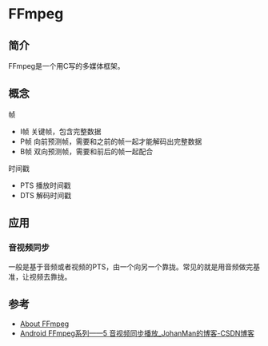 # FFmpeg

## 简介

FFmpeg是一个用C写的多媒体框架。

## 概念

帧

- I帧 关键帧，包含完整数据
- P帧 向前预测帧，需要和之前的帧一起才能解码出完整数据
- B帧 双向预测帧，需要和前后的帧一起配合

时间戳

- PTS 播放时间戳
- DTS 解码时间戳

## 应用

### 音视频同步

一般是基于音频或者视频的PTS，由一个向另一个靠拢。常见的就是用音频做完基准，让视频去靠拢。

## 参考

- [About FFmpeg](http://ffmpeg.org/about.html)
- [Android FFmpeg系列——5 音视频同步播放_JohanMan的博客-CSDN博客](https://blog.csdn.net/JohanMan/article/details/83176144)